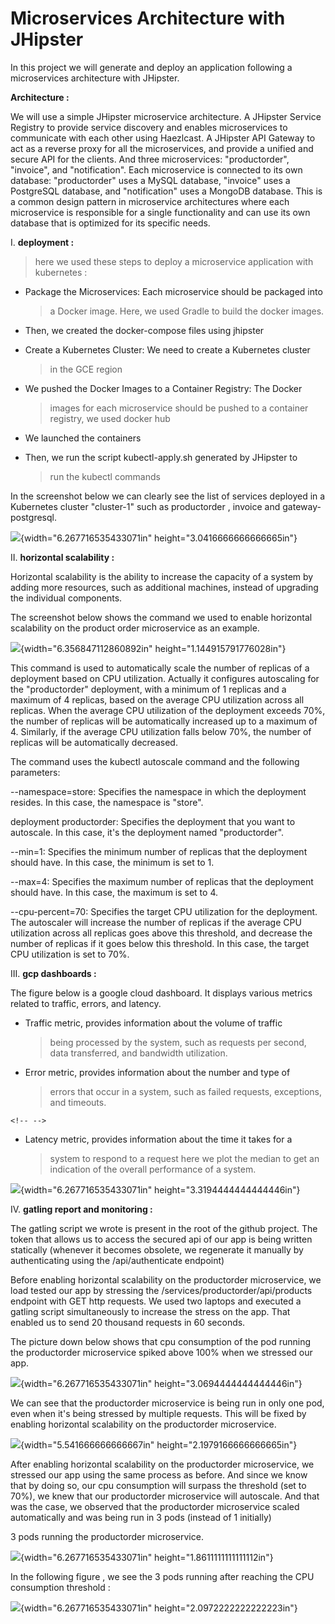 # **Microservices Architecture with JHipster**

In this project we will generate and deploy an application following a
microservices architecture with JHipster.

**Architecture :**

We will use a simple JHipster microservice architecture. A JHipster
Service Registry to provide service discovery and enables microservices
to communicate with each other using Haezlcast. A JHipster API Gateway
to act as a reverse proxy for all the microservices, and provide a
unified and secure API for the clients. And three microservices:
\"productorder\", \"invoice\", and \"notification\". Each microservice
is connected to its own database: \"productorder\" uses a MySQL
database, \"invoice\" uses a PostgreSQL database, and \"notification\"
uses a MongoDB database. This is a common design pattern in microservice
architectures where each microservice is responsible for a single
functionality and can use its own database that is optimized for its
specific needs.

I.  **deployment :**

> here we used these steps to deploy a microservice application with
> kubernetes :

-   Package the Microservices: Each microservice should be packaged into
    > a Docker image. Here, we used Gradle to build the docker images.

-   Then, we created the docker-compose files using jhipster

-   Create a Kubernetes Cluster: We need to create a Kubernetes cluster
    > in the GCE region

-   We pushed the Docker Images to a Container Registry: The Docker
    > images for each microservice should be pushed to a container
    > registry, we used docker hub

-   We launched the containers

-   Then, we run the script kubectl-apply.sh generated by JHipster to
    > run the kubectl commands

In the screenshot below we can clearly see the list of services deployed
in a Kubernetes cluster "cluster-1" such as productorder , invoice and
gateway-postgresql.

![](vertopal_d59a09dff51d4822a08800e89f988110/media/image7.png){width="6.267716535433071in"
height="3.0416666666666665in"}

II. **horizontal scalability :**

Horizontal scalability is the ability to increase the capacity of a
system by adding more resources, such as additional machines, instead of
upgrading the individual components.

The screenshot below shows the command we used to enable horizontal
scalability on the product order microservice as an example.

![](vertopal_d59a09dff51d4822a08800e89f988110/media/image1.png){width="6.356847112860892in"
height="1.144915791776028in"}

This command is used to automatically scale the number of replicas of a
deployment based on CPU utilization. Actually it configures autoscaling
for the \"productorder\" deployment, with a minimum of 1 replicas and a
maximum of 4 replicas, based on the average CPU utilization across all
replicas. When the average CPU utilization of the deployment exceeds
70%, the number of replicas will be automatically increased up to a
maximum of 4. Similarly, if the average CPU utilization falls below 70%,
the number of replicas will be automatically decreased.

The command uses the kubectl autoscale command and the following
parameters:

\--namespace=store: Specifies the namespace in which the deployment
resides. In this case, the namespace is \"store\".

deployment productorder: Specifies the deployment that you want to
autoscale. In this case, it\'s the deployment named \"productorder\".

\--min=1: Specifies the minimum number of replicas that the deployment
should have. In this case, the minimum is set to 1.

\--max=4: Specifies the maximum number of replicas that the deployment
should have. In this case, the maximum is set to 4.

\--cpu-percent=70: Specifies the target CPU utilization for the
deployment. The autoscaler will increase the number of replicas if the
average CPU utilization across all replicas goes above this threshold,
and decrease the number of replicas if it goes below this threshold. In
this case, the target CPU utilization is set to 70%.

III. **gcp dashboards :**

The figure below is a google cloud dashboard. It displays various
metrics related to traffic, errors, and latency.

-   Traffic metric, provides information about the volume of traffic
    > being processed by the system, such as requests per second, data
    > transferred, and bandwidth utilization.

-   Error metric, provides information about the number and type of
    > errors that occur in a system, such as failed requests,
    > exceptions, and timeouts.

```{=html}
<!-- -->
```
-   Latency metric, provides information about the time it takes for a
    > system to respond to a request here we plot the median to get an
    > indication of the overall performance of a system.

![](vertopal_d59a09dff51d4822a08800e89f988110/media/image4.png){width="6.267716535433071in"
height="3.3194444444444446in"}

IV. **gatling report and monitoring :**

The gatling script we wrote is present in the root of the github
project. The token that allows us to access the secured api of our app
is being written statically (whenever it becomes obsolete, we regenerate
it manually by authenticating using the /api/authenticate endpoint)

Before enabling horizontal scalability on the productorder microservice,
we load tested our app by stressing the
/services/productorder/api/products endpoint with GET http requests. We
used two laptops and executed a gatling script simultaneously to
increase the stress on the app. That enabled us to send 20 thousand
requests in 60 seconds.

The picture down below shows that cpu consumption of the pod running the
productorder microservice spiked above 100% when we stressed our app.

![](vertopal_d59a09dff51d4822a08800e89f988110/media/image5.png){width="6.267716535433071in"
height="3.0694444444444446in"}

We can see that the productorder microservice is being run in only one
pod, even when it's being stressed by multiple requests. This will be
fixed by enabling horizontal scalability on the productorder
microservice.

![](vertopal_d59a09dff51d4822a08800e89f988110/media/image6.png){width="5.541666666666667in"
height="2.1979166666666665in"}

After enabling horizontal scalability on the productorder microservice,
we stressed our app using the same process as before. And since we know
that by doing so, our cpu consumption will surpass the threshold (set to
70%), we knew that our productorder microservice will autoscale. And
that was the case, we observed that the productorder microservice scaled
automatically and was being run in 3 pods (instead of 1 initially)

3 pods running the productorder microservice.

![](vertopal_d59a09dff51d4822a08800e89f988110/media/image2.png){width="6.267716535433071in"
height="1.8611111111111112in"}

In the following figure , we see the 3 pods running after reaching the
CPU consumption threshold :

![](vertopal_d59a09dff51d4822a08800e89f988110/media/image3.png){width="6.267716535433071in"
height="2.0972222222222223in"}
